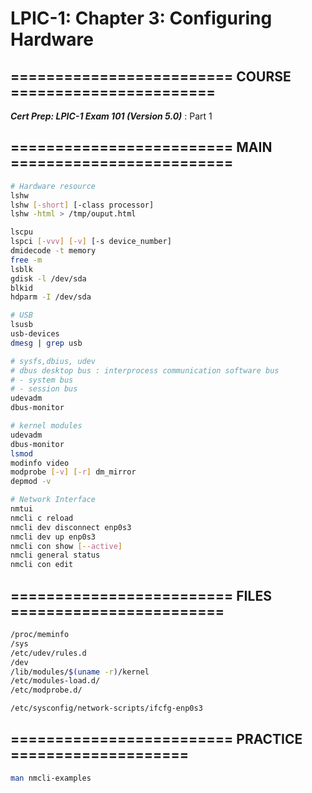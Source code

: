 # LPIC-1: Chapter 3: Configuring Hardware

## ========================= COURSE =======================

***Cert Prep: LPIC-1 Exam 101 (Version 5.0)*** : Part 1

## ========================= MAIN =========================

```bash
# Hardware resource
lshw
lshw [-short] [-class processor]
lshw -html > /tmp/ouput.html

lscpu
lspci [-vvv] [-v] [-s device_number]
dmidecode -t memory
free -m
lsblk
gdisk -l /dev/sda
blkid
hdparm -I /dev/sda
```

```bash
# USB
lsusb
usb-devices
dmesg | grep usb
```

```bash
# sysfs,dbius, udev
# dbus desktop bus : interprocess communication software bus
# - system bus
# - session bus
udevadm
dbus-monitor
```

```bash
# kernel modules
udevadm
dbus-monitor
lsmod
modinfo video
modprobe [-v] [-r] dm_mirror
depmod -v
```

```bash
# Network Interface
nmtui
nmcli c reload
nmcli dev disconnect enp0s3
nmcli dev up enp0s3
nmcli con show [--active]
nmcli general status
nmcli con edit
```

## ========================= FILES ========================

```bash
/proc/meminfo
/sys
/etc/udev/rules.d
/dev
/lib/modules/$(uname -r)/kernel
/etc/modules-load.d/
/etc/modprobe.d/

/etc/sysconfig/network-scripts/ifcfg-enp0s3
```

## ========================= PRACTICE ====================

```bash
man nmcli-examples
```
